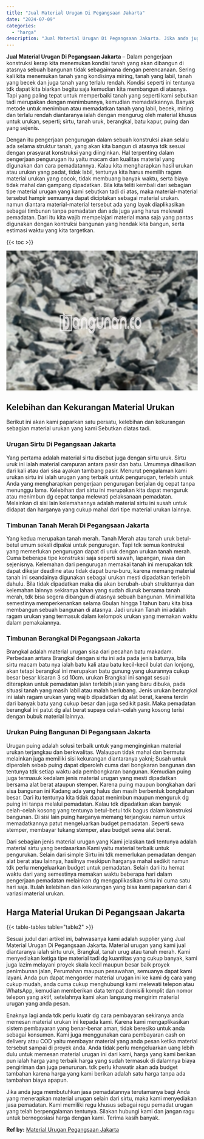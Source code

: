 ```yaml
---
title: "Jual Material Urugan Di Pegangsaan Jakarta"
date: "2024-07-09"
categories: 
  - "harga"
description: "Jual Material Urugan Di Pegangsaan Jakarta. Jika anda juga membutuhkan jasa pemadatannya terutamanya bagi Anda yang menerapkan material urugan selain dari si..."
---
```


**Jual Material Urugan Di Pegangsaan Jakarta** – Dalam pengerjaan konstruksi kerap kita menemukan kondisi tanah yang akan dibangun di atasnya sebuah bangunan tidak sebagaimana dengan perencanaan. Sering kali kita menemukan tanah yang kondisinya miring, tanah yang labil, tanah yang becek dan juga tanah yang terlalu rendah. Kondisi seperti ini tentunya tdk dapat kita biarkan begitu saja kemudian kita membangun di atasnya. Tapi yang paling tepat untuk memperbaiki tanah yang seperti kami sebutkan tadi merupakan dengan menimbunnya, kemudian memadatkannya. Banyak metode untuk menimbun atau memadatkan tanah yang labil, becek, miring dan terlalu rendah diantaranya ialah dengan mengurug oleh material khusus untuk urukan, seperti; sirtu, tanah uruk, berangkal, batu kapur, puing dan yang sejenis.

Dengan itu pengerjaan pengurugan dalam sebuah konstruksi akan selalu ada selama struktur tanah, yang akan kita bangun di atasnya tdk sesuai dengan prasyarat konstruksi yang diinginkan. Hal terpenting dalam pengerjaan pengurugan itu yaitu macam dan kualitas material yang digunakan dan cara pemadatannya. Kalau kita mengharapkan hasil urukan atau urukan yang padat, tidak labil, tentunya kita harus memilih ragam material urukan yang cocok, tidak membuang banyak waktu, serta biaya tidak mahal dan gampang dipadatkan. Bila kita teliti kembali dari sebagian tipe material urugan yang kami sebutkan tadi di atas, maka material-material tersebut hampir semuanya dapat diciptakan sebagai material urukan. namun diantara material-material tersebut ada yang layak diaplikasikan sebagai timbunan tanpa pemadatan dan ada juga yang harus melewati pemadatan. Dari itu kita wajib mempelajari material mana saja yang pantas digunakan dengan kontruksi bangunan yang hendak kita bangun, serta estimasi waktu yang kita targetkan.

{{< toc >}}

![Jual Material Urugan Di Pegangsaan Jakarta](/images/jual-urugan-18.png)

## Kelebihan dan Kekurangan Material Urukan

Berikut ini akan kami paparkan satu persatu, kelebihan dan kekurangan sebagian material urukan yang kami Sebutkan diatas tadi.

### Urugan Sirtu Di Pegangsaan Jakarta

Yang pertama adalah material sirtu disebut juga dengan sirtu uruk. Sirtu uruk ini ialah material campuran antara pasir dan batu. Umumnya dihasilkan dari kali atau dari sisa ayakan tambang pasir. Menurut pengalaman kami urukan sirtu ini ialah urugan yang terbaik untuk pengurugan, terlebih untuk Anda yang mengharapkan pengerjaan pengurugan berjalan dg cepat tanpa menunggu lama. Kelebihan dari sirtu ini merupakan kita dapat menguruk atau menimbun dg cepat tanpa melewati pelaksanaan pemadatan. Melainkan di sisi lain kelemahannya adalah material sirtu ini susah untuk didapat dan harganya yang cukup mahal dari tipe material urukan lainnya.

### Timbunan Tanah Merah Di Pegangsaan Jakarta

Yang kedua merupakan tanah merah. Tanah Merah atau tanah uruk betul-betul umum sekali dipakai untuk pengurugan. Tapi tdk semua kontruksi yang memerlukan pengurugan dapat di uruk dengan urukan tanah merah. Cuma beberapa tipe konstruksi saja seperti sawah, lapangan, rawa dan sejenisnya. Kelemahan dari pengurugan memakai tanah ini merupakan tdk dapat dikejar deadline atau tidak dapat buru-buru, karena memang material tanah ini seandainya digunakan sebagai urukan mesti dipadatkan terlebih dahulu. Bila tidak dipadatkan maka dia akan berubah-ubah strukturnya dan kelemahan lainnya sekiranya lahan yang sudah diuruk bersama tanah merah, tdk bisa segera dibangun di atasnya sebuah bangunan. Minimal kita semestinya memperkenankan selama 6bulan hingga 1 tahun baru kita bisa membangun sebuah bangunan di atasnya. Jadi urukan Tanah ini adalah ragam urukan yang termasuk dalam kelompok urukan yang memakan waktu dalam pemakaiannya.

### Timbunan Berangkal Di Pegangsaan Jakarta

Brangkal adalah material urugan sisa dari pecahan batu makadam. Perbedaan antara Brangkal dengan sirtu ini ada pada jenis batunya, bila sirtu macam batu nya ialah batu kali atau batu kecil-kecil bulat dan lonjong, akan tetapi berangkal ini merupakan batu gunung yang ukurannya cukup besar besar kisaran 3 sd 10cm. urukan Brangkal ini sangat sesuai diterapkan untuk pemadatan jalan terlebih jalan yang baru dibuka, pada situasi tanah yang masih labil atau malah berlubang. Jenis urukan berangkal ini ialah ragam urukan yang wajib dipadatkan dg alat berat, karena terdiri dari banyak batu yang cukup besar dan juga sedikit pasir. Maka pemadatan berangkal ini patut dg alat berat supaya celah-celah yang kosong terisi dengan bubuk material lainnya.

### Urukan Puing Bangunan Di Pegangsaan Jakarta

Urugan puing adalah solusi terbaik untuk yang menginginkan material urukan terjangkau dan berkwalitas. Walaupun tidak mahal dan bermutu melainkan juga memiliki sisi kekurangan diantaranya yakni; Susah untuk diperoleh sebab puing dapat diperoleh cuma dari bongkaran bangunan dan tentunya tdk setiap waktu ada pembongkaran bangunan. Kemudian puing juga termasuk kedalam jenis material urugan yang mesti dipadatkan bersama alat berat ataupun stemper. Karena puing maupun bongkahan dari sisa bangunan ini Kadang ada yang halus dan masih berbentuk bongkahan besar. Dari itu tentunya kita tidak dapat menimbun maupun menguruk dg puing ini tanpa melalui pemadatan. Kalau tdk dipadatkan akan banyak celah-celah kosong yang tentunya betul-betul tdk bagus dalam konstruksi bangunan. Di sisi lain puing harganya memang terjangkau namun untuk memadatkannya patut mengeluarkan budget pemadatan. Seperti sewa stemper, membayar tukang stemper, atau budget sewa alat berat.

Dari sebagian jenis material urugan yang Kami jelaskan tadi tentunya adalah material sirtu yang berdasarkan Kami yaitu material terbaik untuk pengurukan. Selain dari simple Sirtu ini tdk memerlukan pemadatan dengan alat berat atau lainnya, hasilnya meskipun harganya mahal sedikit namun tdk perlu mengeluarkan budget untuk pemadatan. Selain dari itu hemat waktu dari yang semestinya memakan waktu beberapa hari dalam pengerjaan pemadatan melainkan dg mengaplikasikan sirtu ini cuma satu hari saja. Itulah kelebihan dan kekurangan yang bisa kami paparkan dari 4 variasi material urukan.

## Harga Material Urukan Di Pegangsaan Jakarta

{{< table-tables table="table2" >}}

Sesuai judul dari artikel ini, bahwasanya kami adalah supplier yang Jual Material Urugan Di Pegangsaan Jakarta. Material urugan yang kami jual diantaranya ialah sirtu uruk, Brangkal, tanah urug atau tanah merah. Kami menyediakan ketiga tipe material tadi dg kuantitas yang cukup banyak, kami juga lazim melayani proyek skala kecil maupun besar baik proyek penimbunan jalan, Perumahan maupun pesawahan, semuanya dapat kami layani. Anda pun dapat mengorder material urugan ini ke kami dg cara yang cukup mudah, anda cuma cukup menghubungi kami melewati telepon atau WhatsApp, kemudian memberikan data tempat domisili komplit dan nomor telepon yang aktif, setelahnya kami akan langsung mengirim material urugan yang anda pesan.

Enaknya lagi anda tdk perlu kuatir dg cara pembayaran sekiranya anda memesan material urukan ini kepada kami. Karena kami mengaplikasikan sistem pembayaran yang benar-benar aman, tidak beresiko untuk anda sebagai konsumen. Kami juga menggunakan cara pembayaran cash on delivery atau COD yaitu membayar material yang anda pesan ketika material tersebut sampai di proyek anda. Anda tidak perlu mengeluarkan uang lebih dulu untuk memesan material urugan ini dari kami, harga yang kami berikan pun ialah harga yang terbaik harga yang sudah termasuk di dalamnya biaya pengiriman dan juga penurunan. tdk perlu khawatir akan ada budget tambahan karena harga yang kami berikan adalah satu harga tanpa ada tambahan biaya apapun.

Jika anda juga membutuhkan jasa pemadatannya terutamanya bagi Anda yang menerapkan material urugan selain dari sirtu, maka kami menyediakan jasa pemadatan. Kami memiliki regu khusus sebagai regu pemadat urugan yang telah berpengalaman tentunya. Silakan hubungi kami dan jangan ragu untuk bernegosiasi harga dengan kami. Terima kasih banyak.

**Ref by:** [Material Urugan Pegangsaan Jakarta](https://id.wikipedia.org/wiki/Material)

